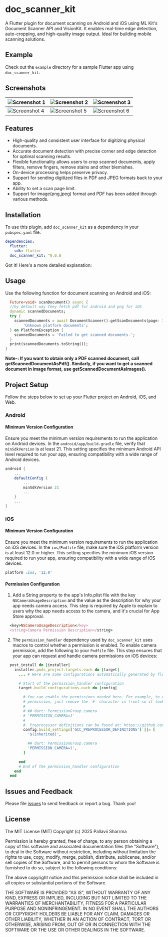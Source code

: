 # doc_scanner_kit

A Flutter plugin for document scanning on Android and iOS using ML Kit's Document Scanner API and VisionKit. It enables real-time edge detection, auto-cropping, and high-quality image output. Ideal for building mobile scanning solutions.

## Example

Check out the `example` directory for a sample Flutter app using `doc_scanner_kit`.

## Screenshots
| ![Screenshot 1](https://raw.githubusercontent.com/Quintessential-Maker/doc_scanner_kit/main/demo/screen_shot_1.jpg?raw=true) | ![Screenshot 2](https://raw.githubusercontent.com/Quintessential-Maker/doc_scanner_kit/main/demo/screen_shot_2.jpg?raw=true) | ![Screenshot 3](https://raw.githubusercontent.com/Quintessential-Maker/doc_scanner_kit/main/demo/screen_shot_3.jpg?raw=true) |
|----------------------------------------------------------------------------------------------------------------------|----------------------------------------------------------------------------------------------------------------------|----------------------------------------------------------------------------------------------------------------------|
| ![Screenshot 4](https://raw.githubusercontent.com/Quintessential-Maker/doc_scanner_kit/main/demo/screen_shot_4.jpg?raw=true) | ![Screenshot 5](https://raw.githubusercontent.com/Quintessential-Maker/doc_scanner_kit/main/demo/screen_shot_5.jpg?raw=true) | ![Screenshot 6](https://raw.githubusercontent.com/Quintessential-Maker/doc_scanner_kit/main/demo/screen_shot_6.jpg?raw=true) |


## Features

- High-quality and consistent user interface for digitizing physical documents.
- Accurate document detection with precise corner and edge detection for optimal scanning results.
- Flexible functionality allows users to crop scanned documents, apply filters, remove fingers, remove stains and other blemishes.
- On-device processing helps preserve privacy.
- Support for sending digitized files in PDF and JPEG formats back to your app.
- Ability to set a scan page limit.
- Support for image(png,jpeg) format and PDF has been added through various methods.


## Installation

To use this plugin, add `doc_scanner_kit` as a dependency in your `pubspec.yaml` file.

```yaml
dependencies:
  flutter:
    sdk: flutter
  doc_scanner_kit: ^0.0.8

```
Got it! Here's a more detailed explanation:

## Usage

Use the following function for document scanning on Android and iOS:

```dart
  Future<void> scanDocument() async {
  //by default way they fetch pdf for android and png for iOS
  dynamic scannedDocuments;
  try {
    scannedDocuments = await DocumentScanner().getScanDocuments(page: 3) ??
        'Unknown platform documents';
  } on PlatformException {
    scannedDocuments = 'Failed to get scanned documents.';
  }
  print(scannedDocuments.toString());
}
```
**Note-: If you want to obtain only a PDF scanned document, call getScannedDocumentAsPdf(). Similarly, if you want to get a scanned document in image format, use getScannedDocumentAsImages().**


## Project Setup
Follow the steps below to set up your Flutter project on Android, iOS, and Web.

### Android

#### Minimum Version Configuration
Ensure you meet the minimum version requirements to run the application on Android devices.
In the `android/app/build.gradle` file, verify that `minSdkVersion` is at least 21. This setting specifies the minimum Android API level required to run your app, ensuring compatibility with a wide range of Android devices.

```gradle
android {
    ...
    defaultConfig {
        ...
        minSdkVersion 21
        ...
    }
    ...
}
```

### iOS
#### Minimum Version Configuration
Ensure you meet the minimum version requirements to run the application on iOS devices.
In the `ios/Podfile` file, make sure the iOS platform version is at least 12.0 or higher. This setting specifies the minimum iOS version required to run your app, ensuring compatibility with a wide range of iOS devices.

```ruby
platform :ios, '12.0'
```

#### Permission Configuration
1. Add a String property to the app's Info.plist file with the key `NSCameraUsageDescription` and the value as the description for why your app needs camera access. This step is required by Apple to explain to users why the app needs access to the camera, and it's crucial for App Store approval.

```ruby
  <key>NSCameraUsageDescription</key>
  <string>Camera Permission Description</string>
```

2. The `permission_handler` dependency used by `doc_scanner_kit` uses macros to control whether a permission is enabled. To enable camera permission, add the following to your `Podfile` file. This step ensures that your app can request and handle camera permissions on iOS devices:

 ```ruby
   post_install do |installer|
     installer.pods_project.targets.each do |target|
       ... # Here are some configurations automatically generated by flutter

       # Start of the permission_handler configuration
       target.build_configurations.each do |config|

         # You can enable the permissions needed here. For example, to enable camera
         # permission, just remove the `#` character in front so it looks like this:
         #
         # ## dart: PermissionGroup.camera
         # 'PERMISSION_CAMERA=1'
         #
         #  Preprocessor definitions can be found at: https://github.com/Baseflow/flutter-permission-handler/blob/master/permission_handler_apple/ios/Classes/PermissionHandlerEnums.h
         config.build_settings['GCC_PREPROCESSOR_DEFINITIONS'] ||= [
           '$(inherited)',

           ## dart: PermissionGroup.camera
           'PERMISSION_CAMERA=1',
         ]

       end
       # End of the permission_handler configuration
     end
   end
   ```


## Issues and Feedback

Please file [issues](https://github.com/Quintessential-Maker/doc_scanner_kit/issues) to send feedback or report a bug. Thank you!

## License

The MIT License (MIT) Copyright (c) 2025 Pallavii Sharrma

Permission is hereby granted, free of charge, to any person obtaining a copy of this software and
associated documentation files (the "Software"), to deal in the Software without restriction,
including without limitation the rights to use, copy, modify, merge, publish, distribute,
sublicense, and/or sell copies of the Software, and to permit persons to whom the Software is
furnished to do so, subject to the following conditions:

The above copyright notice and this permission notice shall be included in all copies or substantial
portions of the Software.

THE SOFTWARE IS PROVIDED "AS IS", WITHOUT WARRANTY OF ANY KIND, EXPRESS OR IMPLIED, INCLUDING BUT
NOT LIMITED TO THE WARRANTIES OF MERCHANTABILITY, FITNESS FOR A PARTICULAR PURPOSE AND
NONINFRINGEMENT. IN NO EVENT SHALL THE AUTHORS OR COPYRIGHT HOLDERS BE LIABLE FOR ANY CLAIM, DAMAGES
OR OTHER LIABILITY, WHETHER IN AN ACTION OF CONTRACT, TORT OR OTHERWISE, ARISING FROM, OUT OF OR IN
CONNECTION WITH THE SOFTWARE OR THE USE OR OTHER DEALINGS IN THE SOFTWARE.
